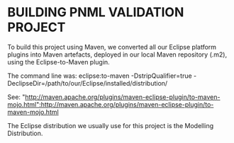 # BUILDING PNML VALIDATION PROJECT

To build this project using Maven, we converted all our Eclipse platform plugins into Maven artefacts, deployed in our local Maven repository (.m2), using the Eclipse-to-Maven plugin. 

The command line was: eclipse:to-maven -DstripQualifier=true -DeclipseDir=/path/to/our/Eclipse/installed/distribution/

See: "http://maven.apache.org/plugins/maven-eclipse-plugin/to-maven-mojo.html":http://maven.apache.org/plugins/maven-eclipse-plugin/to-maven-mojo.html

The Eclipse distribution we usually use for this project is the Modelling Distribution.


  